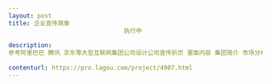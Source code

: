 ```yaml
---                
layout: post       
title: 企业宣传简章
                                执行中
           
description: 
参考阿里巴巴 腾讯 京东等大型互联网集团公司设计公司宣传折页 里面内容 集团简介 市场分布 主营业务 合作伙伴 团队风采等
     
contenturl: https://pro.lagou.com/project/4907.html      
---                 
```


